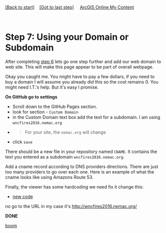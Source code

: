 [[Back to start]](github.md)&nbsp;&nbsp;&nbsp;&nbsp;[[Got to last step]](step6.md)
&nbsp;&nbsp;&nbsp;&nbsp;[ArcGIS Online My Content](http://www.arcgis.com/home/content.html)

&nbsp;

# Step 7: Using your Domain or Subdomain

After completing [step 6](GitHub_step6.md) lets go one step further and add our web domain to web site. This will make this page appear to be part of overall webpage.

Okay you caught me.  You might have to pay a few dollars, if you need to buy a domain I will assume you already did this so the cost remains 0.  You might need I.T.'s help. But it's easy I promise.


**On GitHub go to settings**
- Scroll down to the GitHub Pages section.
- look for section - `Custom Domain` 
- in the Custom Domain text box add the text for a subdomain.  I am using `wncfires2016.nemac.org`
-  > For your site, the `nemac.org` will change
- click `save`


There should be a new file in your repository named `CNAME`.  It contains the text you entered as a subdomain `wncfires2016.nemac.org`.

Add a cname record according to DNS providers directions.  There are just too many providers to go over each one.  Here is an example of what the cname looks like using Amazons Route 53.


Finally, the viewer has some hardcoding we need fix it change this:

- [new code](https://gist.github.com/daveism/d9d2cf2d34c5ee9b540ec5ca8abf4dab/revisions)

no go to the URL in my case it's http://wncfires2016.nemac.org/

**DONE** 

[boom](boom.md)
